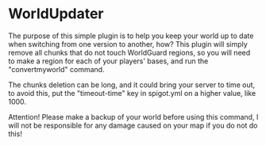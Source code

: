 # WorldUpdater
The purpose of this simple plugin is to help you keep your world up to date when switching from one version to another, how? This plugin will simply remove all chunks that do not touch WorldGuard regions, so you will need to make a region for each of your players' bases, and run the "convertmyworld" command.

The chunks deletion can be long, and it could bring your server to time out, to avoid this, put the "timeout-time" key in spigot.yml on a higher value, like 1000.

Attention! Please make a backup of your world before using this command, I will not be responsible for any damage caused on your map if you do not do this!

